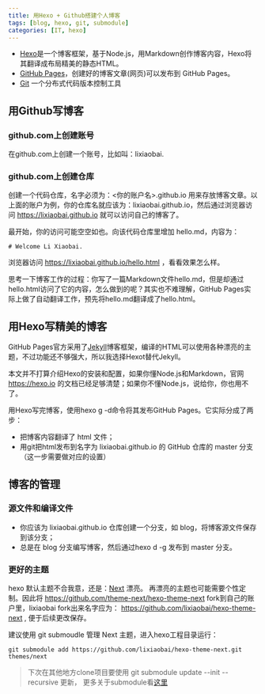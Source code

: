 ```yaml
---
title: 用Hexo + Github搭建个人博客
tags: [blog, hexo, git, submodule]
categories: [IT, hexo]
---
```


* [Hexo](https://hexo.io/zh-cn/)是一个博客框架，基于Node.js，用Markdown创作博客内容，Hexo将其翻译成布局精美的静态HTML。
* [GitHub Pages](https://pages.github.com/)，创建好的博客文章(网页)可以发布到 GitHub Pages。
* [Git](https://git-scm.com/) 一个分布式代码版本控制工具


## 用Github写博客

### github.com上创建账号

在github.com上创建一个账号，比如叫：lixiaobai.

### github.com上创建仓库

创建一个代码仓库，名字必须为：<你的账户名>.github.io 用来存放博客文章。以上面的账户为例，你的仓库名就应该为：lixiaobai.github.io，然后通过浏览器访问 https://lixiaobai.github.io 就可以访问自己的博客了。

最开始，你的访问可能空空如也。向该代码仓库里增加 hello.md，内容为：

```
# Welcome Li Xiaobai.
```
浏览器访问 https://lixiaobai.github.io/hello.html ，看看效果怎么样。

思考一下博客工作的过程：你写了一篇Markdown文件hello.md，但是却通过hello.html访问了它的内容，怎么做到的呢？其实也不难理解，GitHub Pages实际上做了自动翻译工作，预先将hello.md翻译成了hello.html。

## 用Hexo写精美的博客

GitHub Pages官方采用了[Jekyll](https://jekyllrb.com/)博客框架，编译的HTML可以使用各种漂亮的主题，不过功能还不够强大，所以我选择Hexot替代Jekyll。

本文并不打算介绍Hexo的安装和配置，如果你懂Node.js和Markdown，官网 https://hexo.io 的文档已经足够清楚；如果你不懂Node.js，说给你，你也用不了。

用Hexo写完博客，使用hexo g -d命令将其发布GitHub Pages。它实际分成了两步：

* 把博客内容翻译了 html 文件；
* 用git把html发布到名字为 lixiaobai.github.io 的 GitHub 仓库的 master 分支（这一步需要做对应的设置）

## 博客的管理

### 源文件和编译文件

* 你应该为 lixiaobai.github.io 仓库创建一个分支，如 blog，将博客源文件保存到该分支；
* 总是在 blog 分支编写博客，然后通过hexo d -g 发布到 master 分支。

### 更好的主题

hexo 默认主题不合我意，还是：[Next](https://theme-next.org/) 漂亮。 再漂亮的主题也可能需要个性定制。因此将 https://github.com/theme-next/hexo-theme-next fork到自己的账户里，lixiaobai fork出来名字应为： https://github.com/lixiaobai/hexo-theme-next , 便于后续更改保存。

建议使用 git submoudle 管理 Next 主题，进入hexo工程目录运行：

```
git submodule add https://github.com/lixiaobai/hexo-theme-next.git themes/next
```

>下次在其他地方clone项目要使用 git submodule update --init --recursive 更新， 更多关于submodule看[这里](/git/submodule.html)



